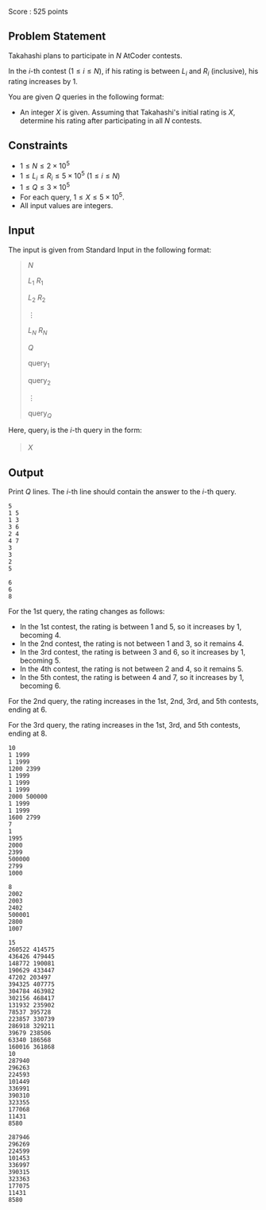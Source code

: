 Score : $525$ points

## Problem Statement

Takahashi plans to participate in $N$ AtCoder contests.

In the $i$-th contest ($1 \leq i \leq N$), if his rating is between $L_i$ and $R_i$ (inclusive), his rating increases by $1$.

You are given $Q$ queries in the following format:

- An integer $X$ is given. Assuming that Takahashi's initial rating is $X$, determine his rating after participating in all $N$ contests.

## Constraints

- $1 \leq N \leq 2 \times 10^5$
- $1 \leq L_i \leq R_i \leq 5 \times 10^5$ $(1 \leq i \leq N)$
- $1 \leq Q \leq 3 \times 10^5$
- For each query, $1 \leq X \leq 5 \times 10^5$.
- All input values are integers.

## Input

The input is given from Standard Input in the following format:

> $N$
> 
> $L_1$ $R_1$
> 
> $L_2$ $R_2$
> 
> $\vdots$
> 
> $L_N$ $R_N$
> 
> $Q$
> 
> $\text{query}_1$
> 
> $\text{query}_2$
> 
> $\vdots$
> 
> $\text{query}_Q$

Here, $\text{query}_i$ is the $i$-th query in the form:

> $X$

## Output

Print $Q$ lines. The $i$-th line should contain the answer to the $i$-th query.

```input1
5
1 5
1 3
3 6
2 4
4 7
3
3
2
5
```

```output1
6
6
8
```

For the 1st query, the rating changes as follows:

- In the 1st contest, the rating is between $1$ and $5$, so it increases by $1$, becoming $4$.
- In the 2nd contest, the rating is not between $1$ and $3$, so it remains $4$.
- In the 3rd contest, the rating is between $3$ and $6$, so it increases by $1$, becoming $5$.
- In the 4th contest, the rating is not between $2$ and $4$, so it remains $5$.
- In the 5th contest, the rating is between $4$ and $7$, so it increases by $1$, becoming $6$.

For the 2nd query, the rating increases in the 1st, 2nd, 3rd, and 5th contests, ending at $6$.

For the 3rd query, the rating increases in the 1st, 3rd, and 5th contests, ending at $8$.

```input2
10
1 1999
1 1999
1200 2399
1 1999
1 1999
1 1999
2000 500000
1 1999
1 1999
1600 2799
7
1
1995
2000
2399
500000
2799
1000
```

```output2
8
2002
2003
2402
500001
2800
1007
```

```input3
15
260522 414575
436426 479445
148772 190081
190629 433447
47202 203497
394325 407775
304784 463982
302156 468417
131932 235902
78537 395728
223857 330739
286918 329211
39679 238506
63340 186568
160016 361868
10
287940
296263
224593
101449
336991
390310
323355
177068
11431
8580
```

```output3
287946
296269
224599
101453
336997
390315
323363
177075
11431
8580
```